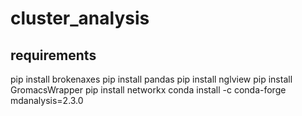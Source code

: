 # cluster_analysis
## requirements
pip install brokenaxes
pip install pandas
pip install nglview
pip install GromacsWrapper
pip install networkx
conda install -c conda-forge mdanalysis=2.3.0
